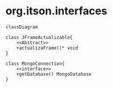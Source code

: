 # org.itson.interfaces

```mermaid
classDiagram

class JFrameActualizable{
    <<Abstract>>
    +actualizaFrame()* void
}

class MongoConnection{
    <<interface>>
    +getDatabase() MongoDatabase
}
```